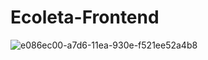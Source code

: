 # Ecoleta-Frontend

![e086ec00-a7d6-11ea-930e-f521ee52a4b8](https://user-images.githubusercontent.com/49738156/86387106-ac310f00-bc60-11ea-99b6-e5790f3de0d2.jpg)
